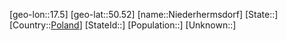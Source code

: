 ﻿---
location: [50.52,17.5]
type: City
tags:
- geo/City


SpocWebEntityId: 32907
isDeleted: false
confidential: public

---
[geo-lon::17.5]
[geo-lat::50.52]
[name::Niederhermsdorf]
[State::]
[Country::[Poland](geo/Continent/Europe/Poland.md)]
[StateId::]
[Population::]
[Unknown::]

